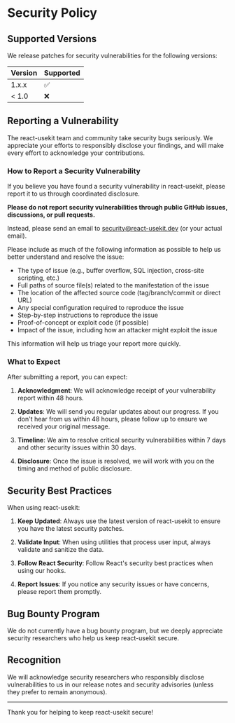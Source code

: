 # Security Policy

## Supported Versions

We release patches for security vulnerabilities for the following versions:

| Version | Supported          |
| ------- | ------------------ |
| 1.x.x   | :white_check_mark: |
| < 1.0   | :x:                |

## Reporting a Vulnerability

The react-usekit team and community take security bugs seriously. We appreciate your efforts to
responsibly disclose your findings, and will make every effort to acknowledge your contributions.

### How to Report a Security Vulnerability

If you believe you have found a security vulnerability in react-usekit, please report it to us
through coordinated disclosure.

**Please do not report security vulnerabilities through public GitHub issues, discussions, or pull
requests.**

Instead, please send an email to security@react-usekit.dev (or your actual email).

Please include as much of the following information as possible to help us better understand and
resolve the issue:

- The type of issue (e.g., buffer overflow, SQL injection, cross-site scripting, etc.)
- Full paths of source file(s) related to the manifestation of the issue
- The location of the affected source code (tag/branch/commit or direct URL)
- Any special configuration required to reproduce the issue
- Step-by-step instructions to reproduce the issue
- Proof-of-concept or exploit code (if possible)
- Impact of the issue, including how an attacker might exploit the issue

This information will help us triage your report more quickly.

### What to Expect

After submitting a report, you can expect:

1. **Acknowledgment**: We will acknowledge receipt of your vulnerability report within 48 hours.

2. **Updates**: We will send you regular updates about our progress. If you don't hear from us
   within 48 hours, please follow up to ensure we received your original message.

3. **Timeline**: We aim to resolve critical security vulnerabilities within 7 days and other
   security issues within 30 days.

4. **Disclosure**: Once the issue is resolved, we will work with you on the timing and method of
   public disclosure.

## Security Best Practices

When using react-usekit:

1. **Keep Updated**: Always use the latest version of react-usekit to ensure you have the latest
   security patches.

2. **Validate Input**: When using utilities that process user input, always validate and sanitize
   the data.

3. **Follow React Security**: Follow React's security best practices when using our hooks.

4. **Report Issues**: If you notice any security issues or have concerns, please report them
   promptly.

## Bug Bounty Program

We do not currently have a bug bounty program, but we deeply appreciate security researchers who
help us keep react-usekit secure.

## Recognition

We will acknowledge security researchers who responsibly disclose vulnerabilities to us in our
release notes and security advisories (unless they prefer to remain anonymous).

---

Thank you for helping to keep react-usekit secure!
